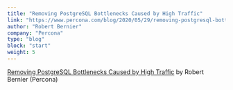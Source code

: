 ```yaml
---
title: "Removing PostgreSQL Bottlenecks Caused by High Traffic"
link: "https://www.percona.com/blog/2020/05/29/removing-postgresql-bottlenecks-caused-by-high-traffic/"
author: "Robert Bernier"
company: "Percona"
type: "blog"
block: "start"
weight: 5
---
```


[Removing PostgreSQL Bottlenecks Caused by High Traffic](https://www.percona.com/blog/2020/05/29/removing-postgresql-bottlenecks-caused-by-high-traffic/) by Robert Bernier (Percona)
